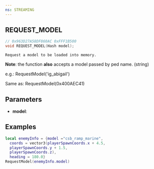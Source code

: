 ```yaml
---
ns: STREAMING
---
```

## REQUEST_MODEL

```c
// 0x963D27A58DF860AC 0xFFF1B500
void REQUEST_MODEL(Hash model);
```

```
Request a model to be loaded into memory.
```
**Note**: the function **also** accepts a model passed by ped name. (string)

e.g.: RequestModel('ig_abigail')

Same as: RequestModel(0x400AEC41)


## Parameters
* **model**: 

## Examples
```lua
local enemyInfo = {model ="csb_ramp_marine",
  coords = vector3(playerSpawnCoords.x + 4.5,        
  playerSpawnCoords.y + 1.5,
  playerSpawnCoords.z),
  heading = 180.0}
RequestModel(enemyInfo.model)
```
